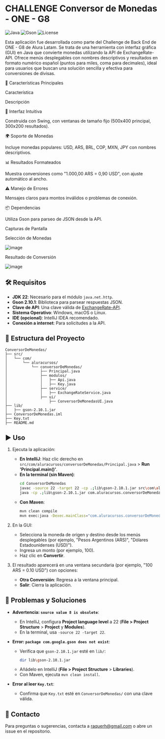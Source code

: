 # CHALLENGE Conversor de Monedas - ONE - G8

![Java](https://img.shields.io/badge/Java-22-orange) ![Gson](https://img.shields.io/badge/Gson-2.10.1-blue) ![License](https://img.shields.io/badge/License-MIT-green)

Esta aplicación fue desarrollada como parte del Challenge de Back End de ONE - G8 de Alura Latam. Se trata de una herramienta con interfaz gráfica (GUI) en Java que convierte monedas utilizando la API de ExchangeRate-API. Ofrece menús desplegables con nombres descriptivos y resultados en formato numérico español (puntos para miles, coma para decimales), ideal para usuarios que buscan una solución sencilla y efectiva para conversiones de divisas.

🌟 Características Principales







Característica



Descripción





🎨 Interfaz Intuitiva



Construida con Swing, con ventanas de tamaño fijo (500x400 principal, 300x200 resultados).





🌍 Soporte de Monedas



Incluye monedas populares: USD, ARS, BRL, COP, MXN, JPY con nombres descriptivos.





📊 Resultados Formateados



Muestra conversiones como "1.000,00 ARS = 0,90 USD", con ajuste automático al ancho.





⚠️ Manejo de Errores



Mensajes claros para montos inválidos o problemas de conexión.





📦 Dependencias



Utiliza Gson para parseo de JSON desde la API.

Capturas de Pantalla





Selección de Monedas

![image](https://github.com/user-attachments/assets/048941b9-f28d-4137-906b-739a5017a492)


Resultado de Conversión


![image](https://github.com/user-attachments/assets/a8c7afc5-05d3-4dfb-ba5c-c4c113a26301)



## 🛠 Requisitos
- **JDK 22**: Necesario para el módulo `java.net.http`.
- **Gson 2.10.1**: Biblioteca para parsear respuestas JSON.
- **Clave de API**: Una clave válida de [ExchangeRate-API](https://www.exchangerate-api.com/).
- **Sistema Operativo**: Windows, macOS o Linux.
- **IDE (opcional)**: IntelliJ IDEA recomendado.
- **Conexión a internet**: Para solicitudes a la API.

## 📂 Estructura del Proyecto
```
ConversorDeMonedas/
├── src/
│   └── com/
│       └── aluracursos/
│           └── conversorDeMonedas/
│               ├── Principal.java
│               ├── modulos/
│               │   ├── Api.java
│               │   ├── Key.java
│               ├── service/
│               │   ├── ExchangeRateService.java
│               ├── ui/
│                   ├── ConversorDeMonedasUI.java
├── lib/
│   ├── gson-2.10.1.jar
├── ConversorDeMonedas.iml
├── Key.txt
├── README.md
```

## ▶️ Uso
1. Ejecuta la aplicación:
   - **En IntelliJ**: Haz clic derecho en `src/com/aluracursos/conversorDeMonedas/Principal.java` > **Run 'Principal.main()'**.
   - **En la terminal (sin Maven)**:
     ```bash
     cd ConversorDeMonedas
     javac -source 22 -target 22 -cp .;lib\gson-2.10.1.jar src\com\aluracursos\conversorDeMonedas\*.java src\com\aluracursos\conversorDeMonedas\modulos\*.java src\com\aluracursos\conversorDeMonedas\service\*.java src\com\aluracursos\conversorDeMonedas\ui\*.java
     java -cp .;lib\gson-2.10.1.jar com.aluracursos.conversorDeMonedas.Principal
     ```
   - **Con Maven**:
     ```bash
     mvn clean compile
     mvn exec:java -Dexec.mainClass="com.aluracursos.conversorDeMonedas.Principal"
     ```
2. En la GUI:
   - Selecciona la moneda de origen y destino desde los menús desplegables (por ejemplo, "Pesos Argentinos (ARS)", "Dólares Estadounidenses (USD)").
   - Ingresa un monto (por ejemplo, 100).
   - Haz clic en **Convertir**.
   

3. El resultado aparecerá en una ventana secundaria (por ejemplo, "100 ARS = 0.10 USD") con opciones:
   - **Otra Conversión**: Regresa a la ventana principal.
   - **Salir**: Cierra la aplicación.

## 🐛 Problemas y Soluciones

- **Advertencia: `source value 8 is obsolete`**:
  - En IntelliJ, configura **Project language level** a 22 (**File > Project Structure** > **Project** y **Modules**).
  - En la terminal, usa `-source 22 -target 22`.
  

- **Error: `package com.google.gson does not exist`**:
  - Verifica que `gson-2.10.1.jar` esté en `lib/`:
    ```bash
    dir lib\gson-2.10.1.jar
    ```
  - Añádelo en IntelliJ (**File > Project Structure** > **Libraries**).
  - Con Maven, ejecuta `mvn clean install`.
   
    
- **Error al leer `Key.txt`**:
  - Confirma que `Key.txt` esté en `ConversorDeMonedas/` con una clave válida.

    
## 📧 Contacto
Para preguntas o sugerencias, contacta a raquerh@gmail.com o abre un issue en el repositorio.
